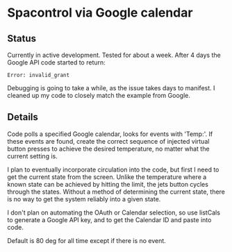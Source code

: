 # Spacontrol via Google calendar
## Status
Currently in active development.  Tested for about a week.  After 4 days the Google API code started to return:
```
Error: invalid_grant
```
Debugging is going to take a while, as the issue takes days to manifest.  I cleaned up my code to closely match the example from Google.

## Details
Code polls a specified Google calendar, looks for events with 'Temp:'.  If these events are found, create the correct sequence of injected virtual button presses to achieve the desired temperature, no matter what the current setting is.

I plan to eventually incorporate circulation into the code, but first I need to get the current state from the screen.  Unlike the temperature where a known state can be achieved by hitting the limit, the jets button cycles through the states.  Without a method of determining the current state, there is no way to get the system reliably into a given state.

I don't plan on automating the OAuth or Calendar selection, so use listCals to generate a Google API key, and to get the Calendar ID and paste into code.

Default is 80 deg for all time except if there is no event.
